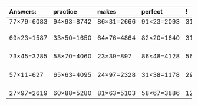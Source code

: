 | Answers: | practice | makes | perfect | ! |
| :--- | :--- | :--- | :--- | :--- |
| 77×79=6083 | 94×93=8742 | 86×31=2666 | 91×23=2093 | 31×72=2232 | 
|   |   |   |   |   | 
|   |   |   |   |   | 
|   |   |   |   |   | 
| 69×23=1587 | 33×50=1650 | 64×76=4864 | 82×20=1640 | 31×15=465 | 
|   |   |   |   |   | 
|   |   |   |   |   | 
|   |   |   |   |   | 
|   |   |   |   |   | 
| 73×45=3285 | 58×70=4060 | 23×39=897 | 86×48=4128 | 56×50=2800 | 
|   |   |   |   |   | 
|   |   |   |   |   | 
|   |   |   |   |   | 
|   |   |   |   |   | 
| 57×11=627 | 65×63=4095 | 24×97=2328 | 31×38=1178 | 29×70=2030 | 
|   |   |   |   |   | 
|   |   |   |   |   | 
|   |   |   |   |   | 
|   |   |   |   |   | 
| 27×97=2619 | 60×88=5280 | 81×63=5103 | 58×67=3886 | 12×89=1068 | 
